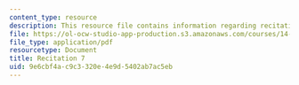 ```yaml
---
content_type: resource
description: This resource file contains information regarding recitation 7.
file: https://ol-ocw-studio-app-production.s3.amazonaws.com/courses/14-384-time-series-analysis-fall-2013/9e6cbf4ac9c3320e4e9d5402ab7ac5eb_MIT14_384F13_rec7.pdf
file_type: application/pdf
resourcetype: Document
title: Recitation 7
uid: 9e6cbf4a-c9c3-320e-4e9d-5402ab7ac5eb
---
```

